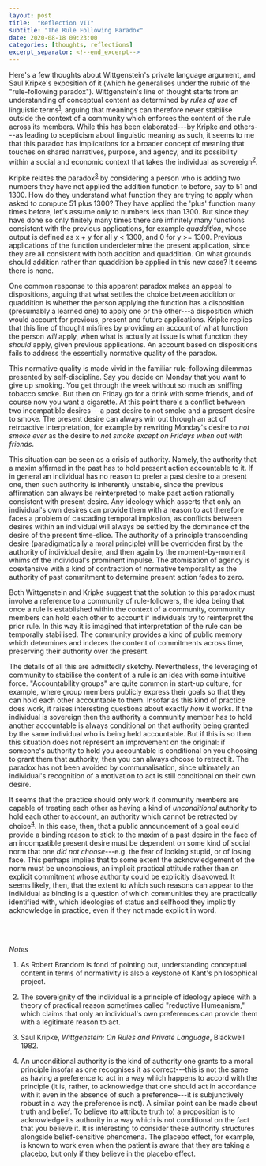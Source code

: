 ```yaml
---
layout: post
title:  "Reflection VII"
subtitle: "The Rule Following Paradox"
date: 2020-08-18 09:23:00
categories: [thoughts, reflections]
excerpt_separator: <!--end_excerpt-->
---
```


Here's a few thoughts about Wittgenstein's private language argument, and Saul Kripke's exposition of it (which he generalises under the rubric of the "rule-following paradox"). Wittgenstein's line of thought starts from an understanding of conceptual content as determined by _rules of use_ of linguistic terms<sup>[1](#r1)</sup>, arguing that meanings can therefore never stabilise outside the context of a community which enforces the content of the rule across its members. While this has been elaborated---by Kripke and others---as leading to scepticism about linguistic meaning as such, it seems to me that this paradox has implications for a broader concept of meaning that touches on shared narratives, purpose, and agency, and its possibility within a social and economic context that takes the individual as sovereign<sup>[2](#r2)</sup>.

Kripke relates the paradox<sup>[3](#r3)</sup> by considering a person who is adding two numbers they have not applied the addition function to before, say to 51 and 1300. How do they understand what function they are trying to apply when asked to compute 51 plus 1300? They have applied the 'plus' function many times before, let's assume only to numbers less than 1300. But since they have done so only finitely many times there are infinitely many functions consistent with the previous applications, for example _quaddition_, whose output is defined as x + y for all y < 1300, and 0 for y >= 1300. Previous applications of the function underdetermine the present application, since they are all consistent with both addition and quaddition. On what grounds should addition rather than quaddition be applied in this new case? It seems there is none.

<!--end_excerpt-->

One common response to this apparent paradox makes an appeal to dispositions, arguing that what settles the choice between addition or quaddition is whether the person applying the function has a disposition (presumably a learned one) to apply one or the other---a disposition which would account for previous, present and future applications. Kripke replies that this line of thought misfires by providing an account of what function the person _will_ apply, when what is actually at issue is what function they _should_ apply, given previous applications. An account based on dispositions fails to address the essentially normative quality of the paradox.

This normative quality is made vivid in the familiar rule-following dilemmas presented by self-discipline. Say you decide on Monday that you want to give up smoking. You get through the week without so much as sniffing tobacco smoke. But then on Friday go for a drink with some friends, and of course now you want a cigarette. At this point there's a conflict between two incompatible desires---a past desire to not smoke and a present desire to smoke. The present desire can always win out through an act of retroactive interpretation, for example by rewriting Monday's desire to _not smoke ever_ as the desire to _not smoke except on Fridays when out with friends_.

This situation can be seen as a crisis of authority. Namely, the authority that a maxim affirmed in the past has to hold present action accountable to it. If in general an individual has no reason to prefer a past desire to a present one, then such authority is inherently unstable, since the previous affirmation can always be reinterpreted to make past action rationally consistent with present desire. Any ideology which asserts that only an individual's own desires can provide them with a reason to act therefore faces a problem of cascading temporal implosion, as conflicts between desires within an individual will always be settled by the dominance of the desire of the present time-slice. The authority of a principle transcending desire (paradigmatically a moral principle) will be overridden first by the authority of individual desire, and then again by the moment-by-moment whims of the individual's prominent impulse. The atomisation of agency is coextensive with a kind of contraction of normative temporality as the authority of past commitment to determine present action fades to zero.

Both Wittgenstein and Kripke suggest that the solution to this paradox must involve a reference to a community of rule-followers, the idea being that once a rule is established within the context of a community, community members can hold each other to account if individuals try to reinterpret the prior rule. In this way it is imagined that interpretation of the rule can be temporally stabilised. The community provides a kind of public memory which determines and indexes the content of commitments across time, preserving their authority over the present.

The details of all this are admittedly sketchy. Nevertheless, the leveraging of community to stabilise the content of a rule is an idea with some intuitive force. "Accountability groups" are quite common in start-up culture, for example, where group members publicly express their goals so that they can hold each other accountable to them. Insofar as this kind of practice does work, it raises interesting questions about exactly _how_ it works. If the individual is sovereign then the authority a community member has to hold another accountable is always conditional on that authority being granted by the same individual who is being held accountable. But if this is so then this situation does not represent an improvement on the original: if someone's authority to hold you accountable is conditional on you choosing to grant them that authority, then you can always choose to retract it. The paradox has not been avoided by communalisation, since ultimately an individual's recognition of a motivation to act is still conditional on their own desire.

It seems that the practice should only work if community members are capable of treating each other as having a kind of _unconditional_ authority to hold each other to account, an authority which cannot be retracted by choice<sup>[4](#r4)</sup>. In this case, then, that a public announcement of a goal could provide a binding reason to stick to the maxim of a past desire in the face of an incompatible present desire must be dependent on some kind of social norm that one _did not choose_---e.g. the fear of looking stupid, or of losing face. This perhaps implies that to some extent the acknowledgement of the norm must be unconscious, an implicit practical attitude rather than an explicit commitment whose authority could be explicitly disavowed. It seems likely, then, that the extent to which such reasons can appear to the individual as binding is a question of which communities they are practically identified with, which ideologies of status and selfhood they implicitly acknowledge in practice, even if they not made explicit in word.


<br />
<br />

_Notes_

1. <a name="r1"></a>As Robert Brandom is fond of pointing out, understanding conceptual content in terms of normativity is also a keystone of Kant's philosophical project.

2. <a name="r2"></a>The sovereignity of the individual is a principle of ideology apiece with a theory of practical reason sometimes called "reductive Humeanism," which claims that only an individual's own preferences can provide them with a legitimate reason to act.

3. <a name="r3"></a>Saul Kripke, _Wittgenstein: On Rules and Private Language_, Blackwell 1982.

4. <a name="r4"></a>An unconditional authority is the kind of authority one grants to a moral principle insofar as one recognises it as correct---this is not the same as having a preference to act in a way which happens to accord with the principle (it is, rather, to acknowledge that one should act in accordance with it even in the absence of such a preference---it is subjunctively robust in a way the preference is not). A similar point can be made about truth and belief. To believe (to attribute truth to) a proposition is to acknowledge its authority in a way which is not conditional on the fact that you believe it. It is interesting to consider these authority structures alongside belief-sensitive phenomena. The placebo effect, for example, is known to work even when the patient is aware that they are taking a placebo, but only if they believe in the placebo effect.
